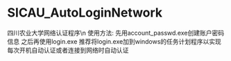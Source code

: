 # SICAU_AutoLoginNetwork
四川农业大学网络认证程序\n
使用方法:
  先用account_passwd.exe创建账户密码信息
  之后再使用login.exe
推荐将login.exe加到windows的任务计划程序以实现每次开机自动认证或者连接到网络时自动认证
